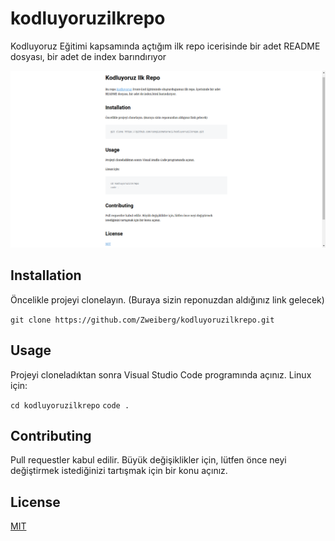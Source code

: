 # kodluyoruzilkrepo
Kodluyoruz Eğitimi kapsamında açtığım ilk repo icerisinde bir adet README dosyası, bir adet de index barındırıyor

![](https://raw.githubusercontent.com/Kodluyoruz/taskforce/main/git/odev1/figures/markdown.png)

## Installation
Öncelikle projeyi clonelayın. (Buraya sizin reponuzdan aldığınız link gelecek)

``git clone https://github.com/Zweiberg/kodluyoruzilkrepo.git``

## Usage
Projeyi cloneladıktan sonra Visual Studio Code programında açınız.
Linux için:

``cd kodluyoruzilkrepo``
``code .``

## Contributing
Pull requestler kabul edilir. Büyük değişiklikler için, lütfen önce neyi değiştirmek istediğinizi tartışmak için bir konu açınız.

## License
[MIT](https://choosealicense.com/licenses/mit/)
